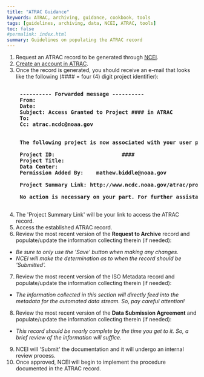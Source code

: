 ```yaml
---
title: "ATRAC Guidance"
keywords: ATRAC, archiving, guidance, cookbook, tools
tags: [guidelines, archiving, data, NCEI, ATRAC, tools]
toc: false
#permalink: index.html
summary: Guidelines on populating the ATRAC record
---
```


<!-- ## ATRAC Guidance -->

 1. Request an ATRAC record to be generated through [NCEI](mailto:ncei.ioos@noaa.gov).
 2. [Create an account in ATRAC](https://www.ncdc.noaa.gov/atrac/registration.html).
 3. Once the record is generated, you should receive an e-mail that looks like the following (#### = four (4) digit project identifier):

<pre><b>
    ---------- Forwarded message ----------
    From: <atrac.ncdc@noaa.gov>
    Date:
    Subject: Access Granted to Project #### in ATRAC
    To:
    Cc: atrac.ncdc@noaa.gov


    The following project is now associated with your user profile in ATRAC.

    Project ID:                     ####
    Project Title:                  
    Data Center:                  
    Permission Added By:    mathew.biddle@noaa.gov

    Project Summary Link: http://www.ncdc.noaa.gov/atrac/projectdetails.html?id=####

    No action is necessary on your part. For further assistance please contact ATRAC.NCDC@noaa.gov.

</b></pre>

 4. The 'Project Summary Link' will be your link to access the ATRAC record.
 5. Access the established ATRAC record.
 6. Review the most recent version of the **Request to Archive** record and populate/update the information collecting therein (if needed):
   * _Be sure to only use the 'Save' button when making any changes._
   * _NCEI will make the determination as to when the record should be 'Submitted'._
 7. Review the most recent version of the ISO Metadata record and populate/update the information collecting therein (if needed):
   * _The information collected in this section will directly feed into the metadata for the automated data stream. So, pay careful attention!_
 8. Review the most recent version of the **Data Submission Agreement** and populate/update the information collecting therein (if needed):
   * _This record should be nearly complete by the time you get to it. So, a brief review of the information will suffice._
 9. NCEI will 'Submit' the documentation and it will undergo an internal review process.
 10. Once approved, NCEI will begin to implement the procedure documented in the ATRAC record.
